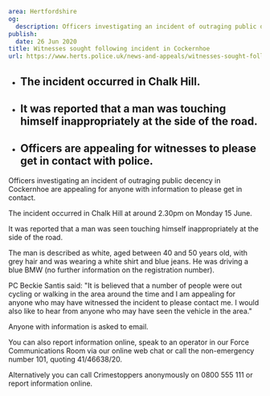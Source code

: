 ```yaml
area: Hertfordshire
og:
  description: Officers investigating an incident of outraging public decency in Cockernhoe are appealing for anyone with information to please get in contact.
publish:
  date: 26 Jun 2020
title: Witnesses sought following incident in Cockernhoe
url: https://www.herts.police.uk/news-and-appeals/witnesses-sought-following-incident-in-cockernhoe-0267e
```

* ## The incident occurred in Chalk Hill.

 * ## It was reported that a man was touching himself inappropriately at the side of the road.

 * ## Officers are appealing for witnesses to please get in contact with police.

Officers investigating an incident of outraging public decency in Cockernhoe are appealing for anyone with information to please get in contact.

The incident occurred in Chalk Hill at around 2.30pm on Monday 15 June.

It was reported that a man was seen touching himself inappropriately at the side of the road.

The man is described as white, aged between 40 and 50 years old, with grey hair and was wearing a white shirt and blue jeans. He was driving a blue BMW (no further information on the registration number).

PC Beckie Santis said: "It is believed that a number of people were out cycling or walking in the area around the time and I am appealing for anyone who may have witnessed the incident to please contact me. I would also like to hear from anyone who may have seen the vehicle in the area."

Anyone with information is asked to email.

You can also report information online, speak to an operator in our Force Communications Room via our online web chat or call the non-emergency number 101, quoting 41/46638/20.

Alternatively you can call Crimestoppers anonymously on 0800 555 111 or report information online.
